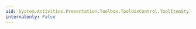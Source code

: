```yaml
---
uid: System.Activities.Presentation.Toolbox.ToolboxControl.ToolItemStyleProperty
internalonly: False
---
```

